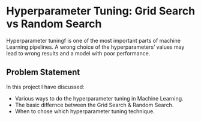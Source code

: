 # Hyperparameter Tuning: Grid Search vs Random Search
Hyperparameter tuningf is one of the most important parts of machine Learning pipelines. A wrong choice of the hyperparameters’ values may lead to wrong results and a model with poor performance.

## Problem Statement
In this project I have discussed:
* Various ways to do the hyperparameter tuning in Machine Learning.
* The basic differnce between the Grid Search & Random Search.
* When to chose which hyperparameter tuning technique.
